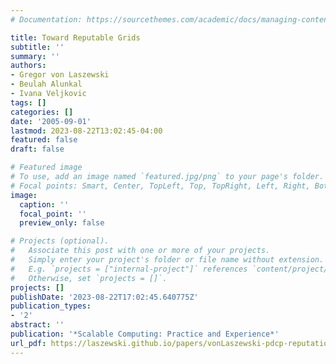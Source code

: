 ```yaml
---
# Documentation: https://sourcethemes.com/academic/docs/managing-content/

title: Toward Reputable Grids
subtitle: ''
summary: ''
authors:
- Gregor von Laszewski
- Beulah Alunkal
- Ivana Veljkovic
tags: []
categories: []
date: '2005-09-01'
lastmod: 2023-08-22T13:02:45-04:00
featured: false
draft: false

# Featured image
# To use, add an image named `featured.jpg/png` to your page's folder.
# Focal points: Smart, Center, TopLeft, Top, TopRight, Left, Right, BottomLeft, Bottom, BottomRight.
image:
  caption: ''
  focal_point: ''
  preview_only: false

# Projects (optional).
#   Associate this post with one or more of your projects.
#   Simply enter your project's folder or file name without extension.
#   E.g. `projects = ["internal-project"]` references `content/project/deep-learning/index.md`.
#   Otherwise, set `projects = []`.
projects: []
publishDate: '2023-08-22T17:02:45.640775Z'
publication_types:
- '2'
abstract: ''
publication: '*Scalable Computing: Practice and Experience*'
url_pdf: https://laszewski.github.io/papers/vonLaszewski-pdcp-reputation.pdf
---
```

